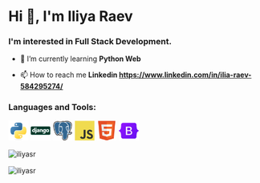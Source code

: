 <h1 left="center">Hi 👋, I'm Iliya Raev</h1>
<h3 left="center">I'm interested in Full Stack Development.</h3>

- 🌱 I’m currently learning **Python Web**

- 📫 How to reach me **Linkedin https://www.linkedin.com/in/ilia-raev-584295274/**

<p align="left">
</p>

<h3 align="left">Languages and Tools:</h3>
<p align="left"> 
  <img src="https://github.com/devicons/devicon/blob/v2.14.0/icons/python/python-original.svg" alt="python" width="40" height="40"/> 
  <img src="https://github.com/devicons/devicon/blob/v2.14.0/icons/django/django-original.svg" alt="django" width="40" height="40"/> 
  <img src="https://github.com/devicons/devicon/blob/v2.14.0/icons/postgresql/postgresql-original.svg" alt="postgresql" width="40" height="40"/> 
  <img src="https://github.com/devicons/devicon/blob/v2.14.0/icons/javascript/javascript-original.svg" alt="javascript" width="40" height="40"/> 
  <img src="https://github.com/devicons/devicon/blob/v2.14.0/icons/html5/html5-original.svg" alt="html" width="40" height="40"/> 
  <img src="https://github.com/devicons/devicon/blob/v2.14.0/icons/bootstrap/bootstrap-original.svg" alt="bootstrap" width="40" height="40"/> 
</p>

<p><img align="center" src="https://github-readme-stats.vercel.app/api/top-langs?username=iliyasr&show_icons=true&locale=en&layout=compact" alt="iliyasr" /></p>

<p><img align="center" src="https://github-readme-streak-stats.herokuapp.com/?user=iliyasr&" alt="iliyasr" /></p>
